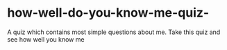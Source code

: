 # how-well-do-you-know-me-quiz-
A quiz which contains most simple questions about me. Take this quiz and see how well you know me
